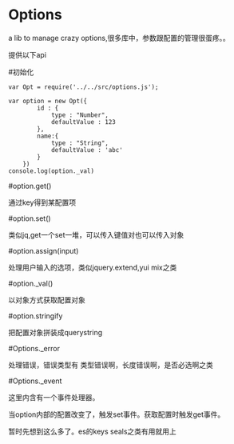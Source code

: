 Options
=======

a lib to manage crazy options,很多库中，参数跟配置的管理很蛋疼。。


提供以下api

#初始化

	var Opt = require('../../src/options.js');

	var option = new Opt({
			id : {
				type : "Number",
				defaultValue : 123
			},
			name:{
				type : "String",
				defaultValue : 'abc'
			}
		})
	console.log(option._val)

#option.get()

通过key得到某配置项


#option.set()

类似jq,get一个set一堆，可以传入键值对也可以传入对象

#option.assign(input)

处理用户输入的选项，类似jquery.extend,yui mix之类

#option._val()

以对象方式获取配置对象

#option.stringify

把配置对象拼装成querystring

#Options._error

处理错误，错误类型有 类型错误啊，长度错误啊，是否必选啊之类

#Options._event

这里内含有一个事件处理器。

当option内部的配置改变了，触发set事件。获取配置时触发get事件。



暂时先想到这么多了。es的keys seals之类有用就用上



